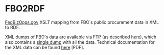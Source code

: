 FBO2RDF
=======

[FedBizOpps.gov](https://www.fbo.gov/) XSLT mapping from FBO's public procurement data in XML to RDF.

XML dumps of FBO's data are available via [FTP](ftp://ftp.fbo.gov/) (as described [here](https://www.fbo.gov/?s=getstart&static=faqs&mode#q3a-15)), which also contains a [single dump](ftp://ftp.fbo.gov/datagov/FBOFullXML.xml) with all the data. Technical documentation for the XML data can be found [here](https://www.fbo.gov/downloads/fbo_web_services_technical_documentation.pdf) [PDF]. 
